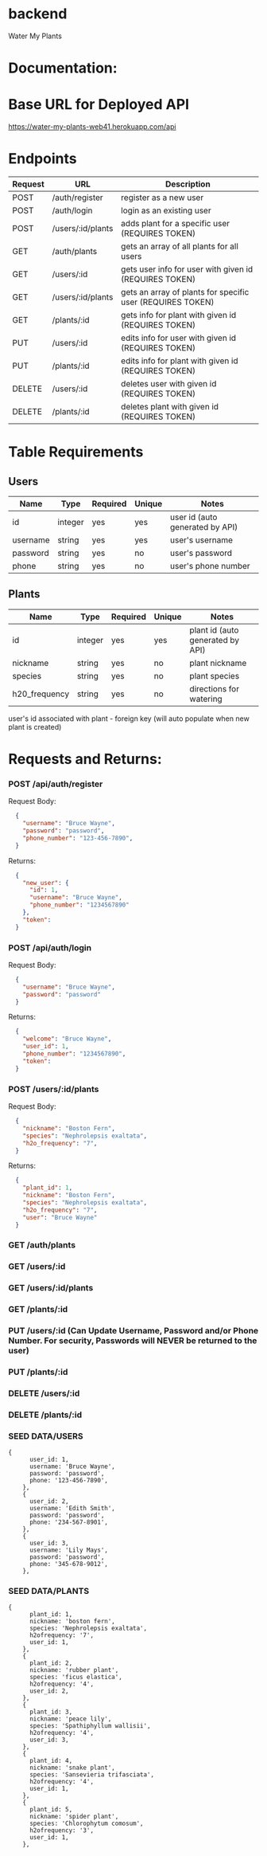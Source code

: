 # backend

Water My Plants

# Documentation:

# Base URL for Deployed API

https://water-my-plants-web41.herokuapp.com/api

# Endpoints
| Request | URL               | Description |
| ------- | ----------------- | ----------- |
| POST    | /auth/register    | register as a new user |
| POST    | /auth/login       | login as an existing user |
| POST    | /users/:id/plants | adds plant for a specific user (REQUIRES TOKEN) |
| GET     | /auth/plants      | gets an array of all plants for all users |
| GET     | /users/:id        | gets user info for user with given id (REQUIRES TOKEN) |
| GET     | /users/:id/plants | gets an array of plants for specific user (REQUIRES TOKEN) |
| GET     | /plants/:id       | gets info for plant with given id (REQUIRES TOKEN) |
| PUT     | /users/:id        | edits info for user with given id (REQUIRES TOKEN) |
| PUT     | /plants/:id       | edits info for plant with given id (REQUIRES TOKEN) |
| DELETE  | /users/:id        | deletes user with given id (REQUIRES TOKEN) |
| DELETE  | /plants/:id       | deletes plant with given id (REQUIRES TOKEN) |


# Table Requirements

## Users
| Name         | Type    | Required | Unique | Notes |
| ------------ | ------- | -------- | ------ | ----- |
| id           | integer | yes      | yes    | user id (auto generated by API) |
| username     | string  | yes      | yes    | user's username |
| password     | string  | yes      | no     | user's password |
| phone        | string  | yes      | no     | user's phone number |

## Plants
| Name          | Type    | Required | Unique | Notes |
| ------------- | ------- | -------- | ------ | ----- |
| id            | integer | yes      | yes    | plant id (auto generated by API) |
| nickname      | string  | yes      | no     | plant nickname |
| species       | string  | yes      | no     | plant species |
| h20_frequency | string  | yes      | no     | directions for watering |

user's id associated with plant - foreign key (will auto populate when new plant is created) 


# Requests and Returns:

### POST /api/auth/register
Request Body:
```json
  {
    "username": "Bruce Wayne",
    "password": "password",
    "phone_number": "123-456-7890",
  }
```

Returns:
```json
  {
    "new_user": {
      "id": 1,
      "username": "Bruce Wayne",
      "phone_number": "1234567890"
    },
    "token": 
  }
```


### POST /api/auth/login
Request Body:
```json
  {
    "username": "Bruce Wayne",
    "password": "password"
  }
```

Returns:
```json
  {
    "welcome": "Bruce Wayne",
    "user_id": 1,
    "phone_number": "1234567890",
    "token": 
  }
```


### POST /users/:id/plants
Request Body:
```json
  {
    "nickname": "Boston Fern",
    "species": "Nephrolepsis exaltata",
    "h2o_frequency": "7",
  }
```

Returns:
```json
  {
    "plant_id": 1,
    "nickname": "Boston Fern",
    "species": "Nephrolepsis exaltata",
    "h2o_frequency": "7",
    "user": "Bruce Wayne"
  }
```


### GET /auth/plants

### GET /users/:id

### GET /users/:id/plants

### GET /plants/:id

### PUT /users/:id (Can Update Username, Password and/or Phone Number. For security, Passwords will NEVER be returned to the user)


### PUT /plants/:id

### DELETE /users/:id

### DELETE /plants/:id


### SEED DATA/USERS
``` 
{
      user_id: 1,
      username: 'Bruce Wayne',
      password: 'password',
      phone: '123-456-7890',
    },
    {
      user_id: 2,
      username: 'Edith Smith',
      password: 'password',
      phone: '234-567-8901',
    },
    {
      user_id: 3,
      username: 'Lily Mays',
      password: 'password',
      phone: '345-678-9012',
    },
```
### SEED DATA/PLANTS
```
{
      plant_id: 1,
      nickname: 'boston fern',
      species: 'Nephrolepsis exaltata',
      h2ofrequency: '7',
      user_id: 1,
    },
    {
      plant_id: 2,
      nickname: 'rubber plant',
      species: 'ficus elastica',
      h2ofrequency: '4',
      user_id: 2,
    },
    {
      plant_id: 3,
      nickname: 'peace lily',
      species: 'Spathiphyllum wallisii',
      h2ofrequency: '4',
      user_id: 3,
    },
    {
      plant_id: 4,
      nickname: 'snake plant',
      species: 'Sansevieria trifasciata',
      h2ofrequency: '4',
      user_id: 1,
    },
    {
      plant_id: 5,
      nickname: 'spider plant',
      species: 'Chlorophytum comosum',
      h2ofrequency: '3',
      user_id: 1,
    },
    
